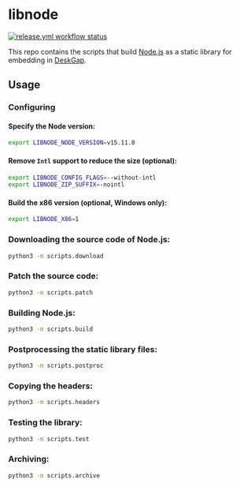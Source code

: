 # libnode 

[![release.yml workflow status](https://github.com/NoboKani/libnode/workflows/Release/badge.svg)](https://github.com/NoboKani/libnode/actions/workflows/release.yml)

This repo contains the scripts that build [Node.js](http://nodejs.org/) as a static library for embedding in [DeskGap](https://deskgap.com/).

## Usage

### Configuring

#### Specify the Node version:
```sh
export LIBNODE_NODE_VERSION=v15.11.0
```

#### Remove `Intl` support to reduce the size (optional):
```sh
export LIBNODE_CONFIG_FLAGS=--without-intl
export LIBNODE_ZIP_SUFFIX=-nointl
```

#### Build the x86 version (optional, Windows only):
```sh
export LIBNODE_X86=1
```

### Downloading the source code of Node.js:
```sh
python3 -m scripts.download
```

### Patch the source code:
```sh
python3 -m scripts.patch
```

### Building Node.js:
```sh
python3 -m scripts.build
```

### Postprocessing the static library files:
```sh
python3 -m scripts.postproc
```

### Copying the headers:
```sh
python3 -m scripts.headers
```

### Testing the library:
```sh
python3 -m scripts.test
```

### Archiving:
```sh
python3 -m scripts.archive
```
